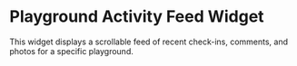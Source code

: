 # Playground Activity Feed Widget

This widget displays a scrollable feed of recent check-ins, comments, and photos for a specific playground.
